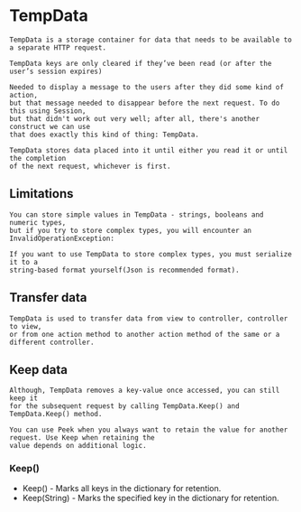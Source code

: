# TempData
```
TempData is a storage container for data that needs to be available to a separate HTTP request.
```
```
TempData keys are only cleared if they’ve been read (or after the user’s session expires)
```

```Scenario
Needed to display a message to the users after they did some kind of action, 
but that message needed to disappear before the next request. To do this using Session, 
but that didn't work out very well; after all, there's another construct we can use 
that does exactly this kind of thing: TempData.

TempData stores data placed into it until either you read it or until the completion 
of the next request, whichever is first.
```
## Limitations 
```
You can store simple values in TempData - strings, booleans and numeric types, 
but if you try to store complex types, you will encounter an InvalidOperationException:
```
```
If you want to use TempData to store complex types, you must serialize it to a 
string-based format yourself(Json is recommended format).
```

## Transfer data
```
TempData is used to transfer data from view to controller, controller to view, 
or from one action method to another action method of the same or a different controller.
```

## Keep data
```
Although, TempData removes a key-value once accessed, you can still keep it 
for the subsequent request by calling TempData.Keep() and TempData.Keep() method.
```
```
You can use Peek when you always want to retain the value for another request. Use Keep when retaining the 
value depends on additional logic.
```

### Keep()
* Keep() - Marks all keys in the dictionary for retention.
* Keep(String) - Marks the specified key in the dictionary for retention.